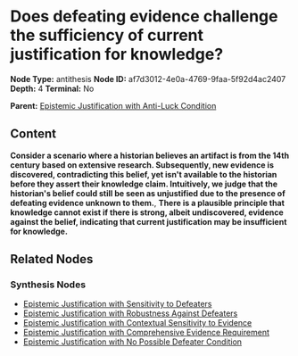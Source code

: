 # Does defeating evidence challenge the sufficiency of current justification for knowledge?

**Node Type:** antithesis
**Node ID:** af7d3012-4e0a-4769-9faa-5f92d4ac2407
**Depth:** 4
**Terminal:** No

**Parent:** [Epistemic Justification with Anti-Luck Condition](epistemic-justification-with-anti-luck-condition-synthesis-e7867c8f-ab2a-4d60-b5d2-73a80d9b3801.md)

## Content

**Consider a scenario where a historian believes an artifact is from the 14th century based on extensive research. Subsequently, new evidence is discovered, contradicting this belief, yet isn't available to the historian before they assert their knowledge claim. Intuitively, we judge that the historian's belief could still be seen as unjustified due to the presence of defeating evidence unknown to them.**, **There is a plausible principle that knowledge cannot exist if there is strong, albeit undiscovered, evidence against the belief, indicating that current justification may be insufficient for knowledge.**

## Related Nodes

### Synthesis Nodes

- [Epistemic Justification with Sensitivity to Defeaters](epistemic-justification-with-sensitivity-to-defeaters-synthesis-ae395ef4-e22a-4b93-b848-15f4dd2ed097.md)
- [Epistemic Justification with Robustness Against Defeaters](epistemic-justification-with-robustness-against-defeaters-synthesis-4fc52836-be50-4e5e-b5e7-b29214ac8ed4.md)
- [Epistemic Justification with Contextual Sensitivity to Evidence](epistemic-justification-with-contextual-sensitivity-to-evidence-synthesis-f502d52b-2d68-4355-8b1c-201f49acc08f.md)
- [Epistemic Justification with Comprehensive Evidence Requirement](epistemic-justification-with-comprehensive-evidence-requirement-synthesis-fcb9f54c-c6ab-4354-9eeb-2353964193b9.md)
- [Epistemic Justification with No Possible Defeater Condition](epistemic-justification-with-no-possible-defeater-condition-synthesis-3c2712c2-4f0b-4384-b24e-5f85cedc94dd.md)
